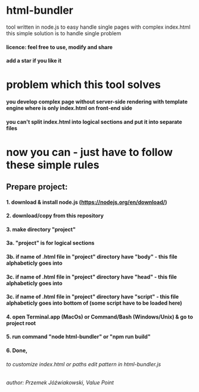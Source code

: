 # html-bundler
tool written in node.js to easy handle single pages with complex index.html
this simple solution is to handle single problem

#### licence: feel free to use, modify and share
#### add a star if you like it

# problem which this tool solves
#### you develop complex page without server-side rendering with template engine where is only index.html on front-end side
#### you can't split index.html into logical sections and put it into separate files

# now you can - just have to follow these simple rules

## Prepare project:
#### 1. download & install node.js (https://nodejs.org/en/download/)
#### 2. download/copy from this repository
#### 3. make directory "project"
#### 3a. "project" is for logical sections
#### 3b. if name of .html file in "project" directory have "body" - this file alphabeticly goes into <body>
#### 3c. if name of .html file in "project" directory have "head" - this file alphabeticly goes into <head>
#### 3c. if name of .html file in "project" directory have "script" - this file alphabeticly goes into bottom of <body> (some script have to be loaded here)
#### 4. open Terminal.app (MacOs) or Command/Bash (Windows/Unix) & go to project root
#### 5. run command "node html-bundler" or "npm run build"
#### 6. Done, 

###### to customize index.html or paths edit pattern in html-bundler.js
###### author: Przemek Jóźwiakowski, Value Point

